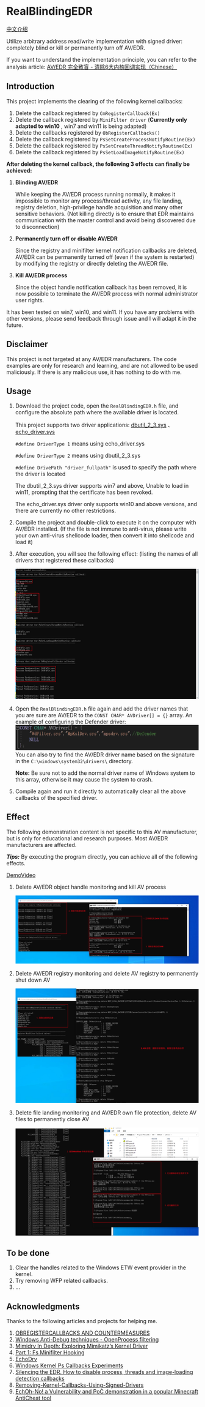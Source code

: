 # RealBlindingEDR

[中文介绍](README.zh_CN.md)

Utilize arbitrary address read/write implementation with signed driver: completely blind or kill or permanently turn off AV/EDR.

If you want to understand the implementation principle, you can refer to the analysis article: [AV/EDR 完全致盲 - 清除6大内核回调实现（Chinese）](https://mp.weixin.qq.com/s/ZMTjDMMdQoOczxzZ7OAGtA)

## Introduction

This project implements the clearing of the following kernel callbacks:

1. Delete the callback registered by `CmRegisterCallback(Ex)`
2. Delete the callback registered by `MiniFilter driver` (**Currently only adapted to win10** , win7 and win11 is being adapted)
3. Delete the callbacks registered by `ObRegisterCallbacks()`
4. Delete the callback registered by `PsSetCreateProcessNotifyRoutine(Ex)`
5. Delete the callback registered by `PsSetCreateThreadNotifyRoutine(Ex)`
6. Delete the callback registered by `PsSetLoadImageNotifyRoutine(Ex)`

**After deleting the kernel callback, the following 3 effects can finally be achieved:**

1. **Blinding AV/EDR**
    
     While keeping the AV/EDR process running normally, it makes it impossible to monitor any process/thread activity, any file landing, registry deletion, high-privilege handle acquisition and many other sensitive behaviors. (Not killing directly is to ensure that EDR maintains communication with the master control and avoid being discovered due to disconnection)
    
2. **Permanently turn off or disable AV/EDR**
    
     Since the registry and minifilter kernel notification callbacks are deleted, AV/EDR can be permanently turned off (even if the system is restarted) by modifying the registry or directly deleting the AV/EDR file.
    
3. **Kill AV/EDR process**
    
     Since the object handle notification callback has been removed, it is now possible to terminate the AV/EDR process with normal administrator user rights.
     
     
It has been tested on win7, win10, and win11. If you have any problems with other versions, please send feedback through issue and I will adapt it in the future.

## Disclaimer

This project is not targeted at any AV/EDR manufacturers. The code examples are only for research and learning, and are not allowed to be used maliciously. If there is any malicious use, it has nothing to do with me.

## Usage

1. Download the project code, open the `RealBlindingEDR.h` file, and configure the absolute path where the available driver is located.
	
	This project supports two driver applications: [dbutil_2_3.sys](https://www.loldrivers.io/drivers/a4eabc75-edf6-4b74-9a24-6a26187adabf/) 、[echo_driver.sys](https://www.loldrivers.io/drivers/afb8bb46-1d13-407d-9866-1daa7c82ca63/)
	
	`#define DriverType 1` means using echo_driver.sys
   
   `#define DriverType 2` means using dbutil_2_3.sys
   
   `#define DrivePath "driver_fullpath"` is used to specify the path where the driver is located
     
    The dbutil_2_3.sys driver supports win7 and above, Unable to load in win11, prompting that the certificate has been revoked.
    
    The echo_driver.sys driver only supports win10 and above versions, and there are currently no other restrictions.
2. Compile the project and double-click to execute it on the computer with AV/EDR installed. (If the file is not immune to anti-virus, please write your own anti-virus shellcode loader, then convert it into shellcode and load it)
3. After execution, you will see the following effect: (listing the names of all drivers that registered these callbacks)
    
     ![](assets/16984937060550.jpg)
     
4. Open the `RealBlindingEDR.h` file again and add the driver names that you are sure are AV/EDR to the `CONST CHAR* AVDriver[] = {}` array.
     An example of configuring the Defender driver:
     ![](assets/16984942671759.jpg)
     You can also try to find the AV/EDR driver name based on the signature in the `C:\windows\system32\drivers\` directory.
     
     **Note:** Be sure not to add the normal driver name of Windows system to this array, otherwise it may cause the system to crash.
5. Compile again and run it directly to automatically clear all the above callbacks of the specified driver.

## Effect
The following demonstration content is not specific to this AV manufacturer, but is only for educational and research purposes. Most AV/EDR manufacturers are affected.

***Tips:*** By executing the program directly, you can achieve all of the following effects.

[DemoVideo](Demovideo.mp4)

1. Delete AV/EDR object handle monitoring and kill AV process
	
     ![](assets/16984944785334.jpg)
2. Delete AV/EDR registry monitoring and delete AV registry to permanently shut down AV
	
     ![](assets/16984945058037.jpg)

3. Delete file landing monitoring and AV/EDR own file protection, delete AV files to permanently close AV
	
     ![](assets/16984950206880.jpg)
## To be done
1. Clear the handles related to the Windows ETW event provider in the kernel.
2. Try removing WFP related callbacks.
3. ...
## Acknowledgments

Thanks to the following articles and projects for helping me.

1. [OBREGISTERCALLBACKS AND COUNTERMEASURES](https://douggemhax.wordpress.com/2015/05/27/obregistercallbacks-and-countermeasures/)
2. [Windows Anti-Debug techniques - OpenProcess filtering](https://blog.xpnsec.com/anti-debug-openprocess/)
3. [Mimidrv In Depth: Exploring Mimikatz’s Kernel Driver](https://medium.com/@matterpreter/mimidrv-in-depth-4d273d19e148)
4. [Part 1: Fs Minifilter Hooking](https://aviadshamriz.medium.com/part-1-fs-minifilter-hooking-7e743b042a9d)
5. [EchoDrv](https://github.com/YOLOP0wn/EchoDrv)
6. [Windows Kernel Ps Callbacks Experiments](http://blog.deniable.org/posts/windows-callbacks/)
7. [Silencing the EDR. How to disable process, threads and image-loading detection callbacks](https://www.matteomalvica.com/blog/2020/07/15/silencing-the-edr/)
8. [Removing-Kernel-Callbacks-Using-Signed-Drivers](https://br-sn.github.io/Removing-Kernel-Callbacks-Using-Signed-Drivers/)
9. [EchOh-No! a Vulnerability and PoC demonstration in a popular Minecraft AntiCheat tool](https://ioctl.fail/echo-ac-writeup/)